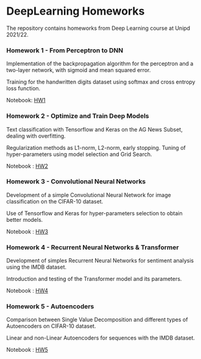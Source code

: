# DeepLearning Homeworks
The repository contains homeworks from Deep Learning course at Unipd 2021/22.

### Homework 1 - From Perceptron to DNN
Implementation of the backpropagation algorithm for the perceptron and a two-layer network, with sigmoid and mean squared error.

Training for the handwritten digits dataset using softmax and cross entropy loss function.

Notebook: [HW1](https://github.com/SiMoM0/DeepLearning/blob/master/HW1/HW1.ipynb)

### Homework 2 - Optimize and Train Deep Models

Text classification with Tensorflow and Keras on the AG News Subset, dealing with overfitting.

Regularization methods as L1-norm, L2-norm, early stopping. Tuning of hyper-parameters using model selection and Grid Search.

Notebook : [HW2](https://github.com/SiMoM0/DeepLearning/blob/master/HW2/HW2.ipynb)

### Homework 3 - Convolutional Neural Networks

Development of a simple Convolutional Neural Network for image classification on the CIFAR-10 dataset.

Use of Tensorflow and Keras for hyper-parameters selection to obtain better models.

Notebook : [HW3](https://github.com/SiMoM0/DeepLearning/blob/master/HW3/HW3.ipynb)

### Homework 4 - Recurrent Neural Networks & Transformer

Development of simples Recurrent Neural Networks for sentiment analysis using the IMDB dataset.

Introduction and testing of the Transformer model and its parameters.

Notebook : [HW4](https://github.com/SiMoM0/DeepLearning/blob/master/HW4/HW4.ipynb)

### Homework 5 - Autoencoders

Comparison between Single Value Decomposition and different types of Autoencoders on CIFAR-10 dataset.

Linear and non-Linear Autoencoders for sequences with the IMDB dataset.

Notebook : [HW5](https://github.com/SiMoM0/DeepLearning/blob/master/HW5/HW5.ipynb)